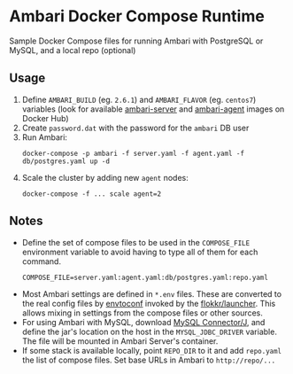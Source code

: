 # Ambari Docker Compose Runtime

Sample Docker Compose files for running Ambari with PostgreSQL or MySQL, and a local repo (optional)

## Usage

 1. Define `AMBARI_BUILD` (eg. `2.6.1`) and `AMBARI_FLAVOR` (eg. `centos7`) variables (look for available [ambari-server](https://hub.docker.com/r/adoroszlai/ambari-server/tags/) and [ambari-agent](https://hub.docker.com/r/adoroszlai/ambari-agent/tags/) images on Docker Hub)
 2. Create `password.dat` with the password for the `ambari` DB user
 3. Run Ambari:
    ```
    docker-compose -p ambari -f server.yaml -f agent.yaml -f db/postgres.yaml up -d
    ```
 4. Scale the cluster by adding new `agent` nodes:
    ```
    docker-compose -f ... scale agent=2
    ```

## Notes

 * Define the set of compose files to be used in the `COMPOSE_FILE` environment variable to avoid having to type all of them for each command.
   ```
   COMPOSE_FILE=server.yaml:agent.yaml:db/postgres.yaml:repo.yaml
   ```
 * Most Ambari settings are defined in `*.env` files.  These are converted to the real config files by [envtoconf](https://github.com/elek/envtoconf) invoked by the [flokkr/launcher](https://github.com/flokkr/launcher).  This allows mixing in settings from the compose files or other sources.
 * For using Ambari with MySQL, download [MySQL Connector/J](https://dev.mysql.com/downloads/connector/j/), and define the jar's location on the host in the `MYSQL_JDBC_DRIVER` variable.  The file will be mounted in Ambari Server's container.
 * If some stack is available locally, point `REPO_DIR` to it and add `repo.yaml` the list of compose files.  Set base URLs in Ambari to `http://repo/...`

